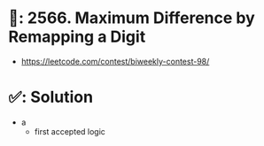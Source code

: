 # 📄: 2566. Maximum Difference by Remapping a Digit

- https://leetcode.com/contest/biweekly-contest-98/

# ✅: Solution

- a
  - first accepted logic